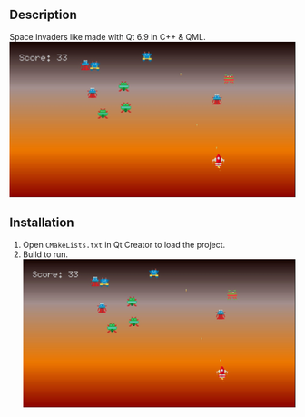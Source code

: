 ## Description
Space Invaders like made with Qt 6.9 in C++ & QML.
![Gameplay image](https://github.com/FoxBandyKoot/Space-Aliens/blob/Com/Com/Gameplay.jpg)
## Installation
1. Open `CMakeLists.txt` in Qt Creator to load the project.
2. Build to run.
[![Watch the trailer](https://github.com/FoxBandyKoot/Space-Aliens/blob/Com/Com/Gameplay.jpg?raw=true)](https://youtu.be/5Q1TExIJOHs)
